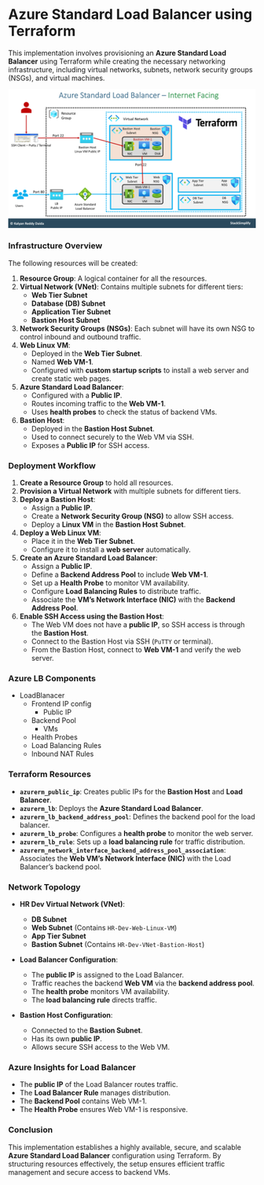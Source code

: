 





# **Azure Standard Load Balancer using Terraform**

This implementation involves provisioning an **Azure Standard Load Balancer** using Terraform while creating the necessary networking infrastructure, including virtual networks, subnets, network security groups (NSGs), and virtual machines.

![public-lb](images/azlbpublic.png)

### **Infrastructure Overview**
The following resources will be created:
1. **Resource Group**: A logical container for all the resources.
2. **Virtual Network (VNet)**: Contains multiple subnets for different tiers:
   - **Web Tier Subnet**
   - **Database (DB) Subnet**
   - **Application Tier Subnet**
   - **Bastion Host Subnet**
3. **Network Security Groups (NSGs)**: Each subnet will have its own NSG to control inbound and outbound traffic.
4. **Web Linux VM**:
   - Deployed in the **Web Tier Subnet**.
   - Named **Web VM-1**.
   - Configured with **custom startup scripts** to install a web server and create static web pages.
5. **Azure Standard Load Balancer**:
   - Configured with a **Public IP**.
   - Routes incoming traffic to the **Web VM-1**.
   - Uses **health probes** to check the status of backend VMs.
6. **Bastion Host**:
   - Deployed in the **Bastion Host Subnet**.
   - Used to connect securely to the Web VM via SSH.
   - Exposes a **Public IP** for SSH access.

### **Deployment Workflow**
1. **Create a Resource Group** to hold all resources.
2. **Provision a Virtual Network** with multiple subnets for different tiers.
3. **Deploy a Bastion Host**:
   - Assign a **Public IP**.
   - Create a **Network Security Group (NSG)** to allow SSH access.
   - Deploy a **Linux VM** in the **Bastion Host Subnet**.
4. **Deploy a Web Linux VM**:
   - Place it in the **Web Tier Subnet**.
   - Configure it to install a **web server** automatically.
5. **Create an Azure Standard Load Balancer**:
   - Assign a **Public IP**.
   - Define a **Backend Address Pool** to include **Web VM-1**.
   - Set up a **Health Probe** to monitor VM availability.
   - Configure **Load Balancing Rules** to distribute traffic.
   - Associate the **VM’s Network Interface (NIC)** with the **Backend Address Pool**.
6. **Enable SSH Access using the Bastion Host**:
   - The Web VM does not have a **public IP**, so SSH access is through the **Bastion Host**.
   - Connect to the Bastion Host via SSH (`PuTTY` or terminal).
   - From the Bastion Host, connect to **Web VM-1** and verify the web server.

### Azure LB Components
- LoadBlanacer
    - Frontend IP config
        - Public IP
    - Backend Pool
        - VMs
    - Health Probes
    - Load Balancing Rules
    - Inbound NAT Rules

### **Terraform Resources**
- **`azurerm_public_ip`**: Creates public IPs for the **Bastion Host** and **Load Balancer**.
- **`azurerm_lb`**: Deploys the **Azure Standard Load Balancer**.
- **`azurerm_lb_backend_address_pool`**: Defines the backend pool for the load balancer.
- **`azurerm_lb_probe`**: Configures a **health probe** to monitor the web server.
- **`azurerm_lb_rule`**: Sets up a **load balancing rule** for traffic distribution.
- **`azurerm_network_interface_backend_address_pool_association`**: Associates the **Web VM’s Network Interface (NIC)** with the Load Balancer’s backend pool.

### **Network Topology**
- **HR Dev Virtual Network (VNet)**:
  - **DB Subnet**
  - **Web Subnet** (Contains `HR-Dev-Web-Linux-VM`)
  - **App Tier Subnet**
  - **Bastion Subnet** (Contains `HR-Dev-VNet-Bastion-Host`)

- **Load Balancer Configuration**:
  - The **public IP** is assigned to the Load Balancer.
  - Traffic reaches the backend **Web VM** via the **backend address pool**.
  - The **health probe** monitors VM availability.
  - The **load balancing rule** directs traffic.

- **Bastion Host Configuration**:
  - Connected to the **Bastion Subnet**.
  - Has its own **public IP**.
  - Allows secure SSH access to the Web VM.

### **Azure Insights for Load Balancer**
- The **public IP** of the Load Balancer routes traffic.
- The **Load Balancer Rule** manages distribution.
- The **Backend Pool** contains Web VM-1.
- The **Health Probe** ensures Web VM-1 is responsive.

### **Conclusion**
This implementation establishes a highly available, secure, and scalable **Azure Standard Load Balancer** configuration using Terraform. By structuring resources effectively, the setup ensures efficient traffic management and secure access to backend VMs.